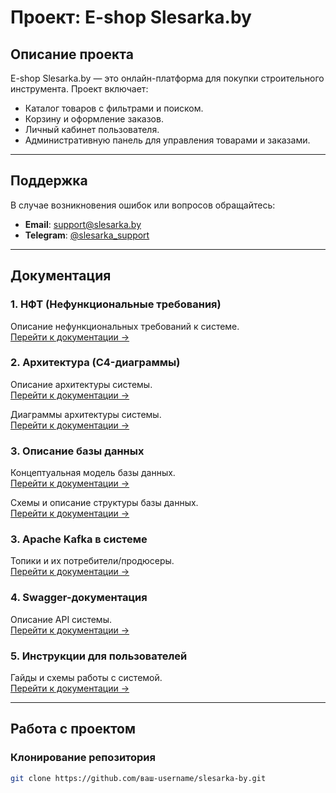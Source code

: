 # Проект: E-shop Slesarka.by

## Описание проекта
E-shop Slesarka.by — это онлайн-платформа для покупки строительного инструмента. Проект включает:
- Каталог товаров с фильтрами и поиском.
- Корзину и оформление заказов.
- Личный кабинет пользователя.
- Административную панель для управления товарами и заказами.

---

## Поддержка
В случае возникновения ошибок или вопросов обращайтесь:
- **Email**: support@slesarka.by
- **Telegram**: [@slesarka_support](https://t.me/slesarka_support)

---

## Документация

### 1. НФТ (Нефункциональные требования)
Описание нефункциональных требований к системе.  
[Перейти к документации →](/docs/nft/nft.md)

### 2. Архитектура (C4-диаграммы)
Описание архитектуры системы.  
[Перейти к документации →](/docs/architecture/architecture.md)

Диаграммы архитектуры системы.  
[Перейти к документации →](/docs/architecture/C4-Slesarka.png)

### 3. Описание базы данных
Концептуальная модель базы данных.  
[Перейти к документации →](/docs/database/db.md)

Схемы и описание структуры базы данных.  
[Перейти к документации →](/docs/database/drawSQL-image-export-2025-03-15.png)

### 3. Apache Kafka в системе
Топики и их потребители/продюсеры.  
[Перейти к документации →](/docs/kafka/kafka.md)

### 4. Swagger-документация
Описание API системы.  
[Перейти к документации →](/docs/swagger/swagger.md)

### 5. Инструкции для пользователей
Гайды и схемы работы с системой.  
[Перейти к документации →](/docs/user-guides/README.md)

---

## Работа с проектом

### Клонирование репозитория
```bash
git clone https://github.com/ваш-username/slesarka-by.git
